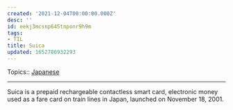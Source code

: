 ```yaml
---
created: '2021-12-04T00:00:00.000Z'
desc: ''
id: eekj3mcsnp645tnponr9h9m
tags:
- TIL
title: Suica
updated: 1652786932293
---
```

   
Topics::  [Japanese](/not_created.md)   
   
   
---   
   
Suica is a prepaid rechargeable contactless smart card, electronic money used as a fare card on train lines in Japan, launched on November 18, 2001.